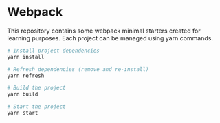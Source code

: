 # Webpack

This repository contains some webpack minimal starters created for learning purposes. Each project can be managed using yarn commands.

```bash
# Install project dependencies
yarn install

# Refresh dependencies (remove and re-install)
yarn refresh

# Build the project
yarn build

# Start the project
yarn start
```